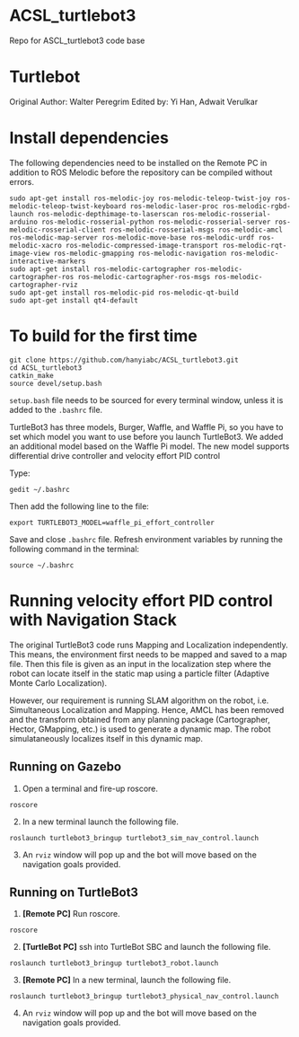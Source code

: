# ACSL_turtlebot3
Repo for ASCL_turtlebot3 code base

# Turtlebot
Original Author: Walter Peregrim
Edited by: Yi Han, Adwait Verulkar

# Install dependencies
The following dependencies need to be installed on the Remote PC in addition to ROS Melodic before the repository can be compiled without errors.
```
sudo apt-get install ros-melodic-joy ros-melodic-teleop-twist-joy ros-melodic-teleop-twist-keyboard ros-melodic-laser-proc ros-melodic-rgbd-launch ros-melodic-depthimage-to-laserscan ros-melodic-rosserial-arduino ros-melodic-rosserial-python ros-melodic-rosserial-server ros-melodic-rosserial-client ros-melodic-rosserial-msgs ros-melodic-amcl ros-melodic-map-server ros-melodic-move-base ros-melodic-urdf ros-melodic-xacro ros-melodic-compressed-image-transport ros-melodic-rqt-image-view ros-melodic-gmapping ros-melodic-navigation ros-melodic-interactive-markers
sudo apt-get install ros-melodic-cartographer ros-melodic-cartographer-ros ros-melodic-cartographer-ros-msgs ros-melodic-cartographer-rviz
sudo apt-get install ros-melodic-pid ros-melodic-qt-build
sudo apt-get install qt4-default
```

# To build for the first time
```
git clone https://github.com/hanyiabc/ACSL_turtlebot3.git
cd ACSL_turtlebot3
catkin_make
source devel/setup.bash
```
`setup.bash` file needs to be sourced for every terminal window, unless it is added to the `.bashrc` file.

TurtleBot3 has three models, Burger, Waffle, and Waffle Pi, 
so you have to set which model you want to use before you launch TurtleBot3. 
We added an additional model based on the Waffle Pi model. The new model supports differential drive controller and velocity effort PID control 

Type:

```gedit ~/.bashrc```

Then add the following line to the file:

```export TURTLEBOT3_MODEL=waffle_pi_effort_controller```

Save and close `.bashrc` file. Refresh environment variables by running the following command in the terminal:

```source ~/.bashrc```

# Running velocity effort PID control with Navigation Stack
The original TurtleBot3 code runs Mapping and Localization independently. This means, the environment first needs to be mapped and saved to a map file. Then this file is given as an input in the localization step where the robot can locate itself in the static map using a particle filter (Adaptive Monte Carlo Localization). 

However, our requirement is running SLAM algorithm on the robot, i.e. Simultaneous Localization and Mapping. Hence, AMCL has been removed and the transform obtained from any planning package (Cartographer, Hector, GMapping, etc.) is used to generate a dynamic map. The robot simulataneously localizes itself in this dynamic map.

## Running on Gazebo

1. Open a terminal and fire-up roscore.
```
roscore
```
2. In a new terminal launch the following file.
```
roslaunch turtlebot3_bringup turtlebot3_sim_nav_control.launch 
```
3. An ```rviz``` window will pop up and the bot will move based on the navigation goals provided.

## Running on TurtleBot3

1. **[Remote PC]** Run roscore.
```
roscore
```
2. **[TurtleBot PC]** ssh into TurtleBot SBC and launch the following file.
```
roslaunch turtlebot3_bringup turtlebot3_robot.launch
```
3. **[Remote PC]** In a new terminal, launch the following file.
```
roslaunch turtlebot3_bringup turtlebot3_physical_nav_control.launch 
```
4. An ```rviz``` window will pop up and the bot will move based on the navigation goals provided.


